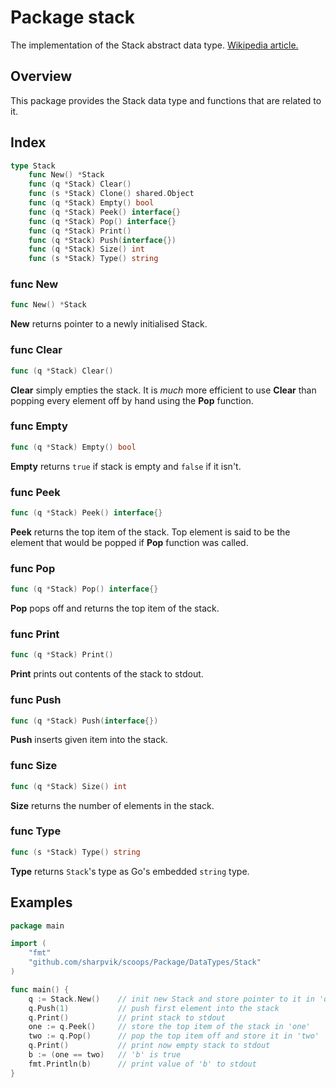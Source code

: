 # Package stack

The implementation of the Stack abstract data type.
[Wikipedia article.](https://en.wikipedia.org/wiki/Stack_(abstract_data_type))



## Overview

This package provides the Stack data type and functions that are related to it.



## Index

```go
type Stack
    func New() *Stack
    func (q *Stack) Clear()
    func (s *Stack) Clone() shared.Object
    func (q *Stack) Empty() bool
    func (q *Stack) Peek() interface{}
    func (q *Stack) Pop() interface{}
    func (q *Stack) Print()
    func (q *Stack) Push(interface{})
    func (q *Stack) Size() int
    func (s *Stack) Type() string
```


### func New

```go
func New() *Stack
```

**New** returns pointer to a newly initialised Stack.


### func Clear

```go
func (q *Stack) Clear()
```

**Clear** simply empties the stack. It is *much* more efficient to use **Clear**
than popping every element off by hand using the **Pop** function.


### func Empty

```go
func (q *Stack) Empty() bool
```

**Empty** returns `true` if stack is empty and `false` if it isn't.


### func Peek

```go
func (q *Stack) Peek() interface{}
```

**Peek** returns the top item of the stack. Top element is said to be the
element that would be popped if **Pop** function was called.


### func Pop

```go
func (q *Stack) Pop() interface{}
```

**Pop** pops off and returns the top item of the stack.


### func Print

```go
func (q *Stack) Print()
```

**Print** prints out contents of the stack to stdout.


### func Push

```go
func (q *Stack) Push(interface{})
```

**Push** inserts given item into the stack.


### func Size

```go
func (q *Stack) Size() int
```

**Size** returns the number of elements in the stack.


### func Type

```go
func (s *Stack) Type() string
```

**Type** returns `Stack`'s type as Go's embedded `string` type.



## Examples

```go
package main

import (
    "fmt"
    "github.com/sharpvik/scoops/Package/DataTypes/Stack"
)

func main() {
    q := Stack.New()    // init new Stack and store pointer to it in 'q'
    q.Push(1)           // push first element into the stack
    q.Print()           // print stack to stdout
    one := q.Peek()     // store the top item of the stack in 'one'
    two := q.Pop()      // pop the top item off and store it in 'two'
    q.Print()           // print now empty stack to stdout
    b := (one == two)   // 'b' is true
    fmt.Println(b)      // print value of 'b' to stdout
}
```